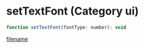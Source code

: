 # setTextFont (Category ui)

```js
function setTextFont(fontType: number): void
```

[filename](setTextFont_m.md ':include')